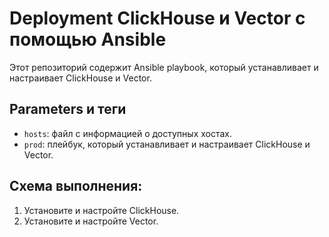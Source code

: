 # Deployment ClickHouse и Vector с помощью Ansible

Этот репозиторий содержит Ansible playbook, который устанавливает и настраивает ClickHouse и Vector.

## Parameters и теги

* `hosts`: файл с информацией о доступных хостах.
* `prod`: плейбук, который устанавливает и настраивает ClickHouse и Vector.

## Схема выполнения:

1. Установите и настройте ClickHouse.
2. Установите и настройте Vector.
